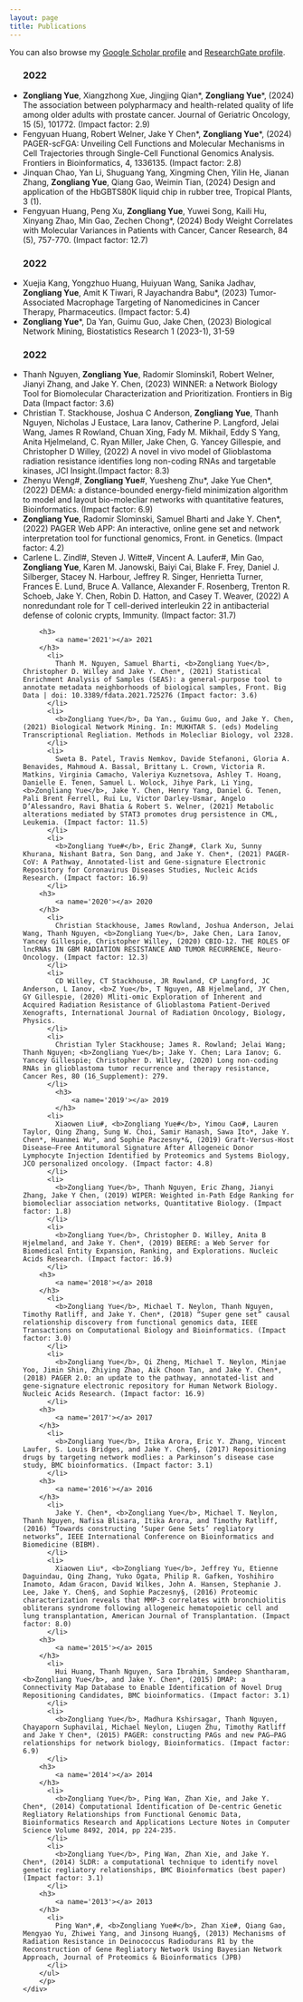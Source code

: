 ```yaml
---
layout: page
title: Publications
---
```


You can also browse my <a href="https://scholar.google.com/citations?hl=en&user=f-qKP9UAAAAJ&view_op=list_works&sortby=pubdate" target="_blank">Google Scholar profile</a>
and <a href="https://www.researchgate.net/profile/Zongliang-Yue/research" target="_blank">ResearchGate profile</a>.
<br />



<div class="media">
    <div class="media-body">
		<p class="media-heading">
		<ul class = 'd'>
		<h3>
			<a name='2024'></a> 2022
		</h3>
		  <li>
			<b>Zongliang Yue</b>, Xiangzhong Xue, Jingjing Qian*, <b>Zongliang Yue</b>*, (2024) The association between polypharmacy and health-related quality of life among older adults with prostate cancer. Journal of Geriatric Oncology, 15 (5), 101772. (Impact factor: 2.9)
          </li>	
		  <li>
			Fengyuan Huang, Robert Welner, Jake Y Chen*, <b>Zongliang Yue</b>*, (2024) PAGER-scFGA: Unveiling Cell Functions and Molecular Mechanisms in Cell Trajectories through Single-Cell Functional Genomics Analysis. Frontiers in Bioinformatics, 4, 1336135. (Impact factor: 2.8)
          </li>			
		  <li>
			Jinquan Chao, Yan Li, Shuguang Yang, Xingming Chen, Yilin He, Jianan Zhang, <b>Zongliang Yue</b>, Qiang Gao, Weimin Tian, (2024) Design and application of the HbGBTS80K liquid chip in rubber tree, Tropical Plants, 3 (1).
          </li>		
		  <li>
			Fengyuan Huang, Peng Xu, <b>Zongliang Yue</b>, Yuwei Song, Kaili Hu, Xinyang Zhao, Min Gao, Zechen Chong*, (2024) Body Weight Correlates with Molecular Variances in Patients with Cancer, Cancer Research, 84 (5), 757-770. (Impact factor: 12.7)
          </li>
		<h3>
			<a name='2023'></a> 2022
		</h3>		  
		  <li>
			Xuejia Kang, Yongzhuo Huang, Huiyuan Wang, Sanika Jadhav, <b>Zongliang Yue</b>, Amit K Tiwari, R Jayachandra Babu*, (2023) Tumor-Associated Macrophage Targeting of Nanomedicines in Cancer Therapy, Pharmaceutics. (Impact factor: 5.4)
          </li>		  
		  <li>
			<b>Zongliang Yue</b>*, Da Yan, Guimu Guo, Jake Chen, (2023) Biological Network Mining, Biostatistics Research 1 (2023-1), 31-59
          </li>
		<h3>
			<a name='2022'></a> 2022
		</h3>
		  <li>
			Thanh Nguyen, <b>Zongliang Yue</b>, Radomir Slominski1, Robert Welner, Jianyi Zhang, and Jake Y. Chen, (2023) WINNER: a Network Biology Tool for Biomolecular Characterization and Prioritization. Frontiers in Big Data (Impact factor: 3.6)
          </li>			
		  <li>
			Christian T. Stackhouse, Joshua C Anderson, <b>Zongliang Yue</b>, Thanh Nguyen, Nicholas J Eustace, Lara Ianov, Catherine P. Langford, Jelai Wang, James R Rowland, Chuan Xing, Fady M. Mikhail, Eddy S Yang, Anita Hjelmeland, C. Ryan Miller, Jake Chen, G. Yancey Gillespie, and Christopher D Willey, (2022) A novel in vivo model of Glioblastoma radiation resistance identifies long non-coding RNAs and targetable kinases, JCI Insight.(Impact factor: 8.3)
          </li>		
		  <li>
			Zhenyu Weng#, <b>Zongliang Yue</b>#, Yuesheng Zhu*, Jake Yue Chen*, (2022) DEMA: a distance-bounded energy-field minimization algorithm to model and layout bio-molecliar networks with quantitative features, Bioinformatics. (Impact factor: 6.9)
          </li>
		  <li>
			<b>Zongliang Yue</b>, Radomir Slominski, Samuel Bharti and Jake Y. Chen*, (2022) PAGER Web APP: An interactive, online gene set and network interpretation tool for functional genomics, Front. in Genetics. (Impact factor: 4.2)
          </li>		  
		  <li>
			Carlene L. Zindl#, Steven J. Witte#, Vincent A. Laufer#, Min Gao, <b>Zongliang Yue</b>, Karen M. Janowski, Baiyi Cai, Blake F. Frey, Daniel J. Silberger, Stacey N. Harbour, Jeffrey R. Singer, Henrietta Turner, Frances E. Lund, Bruce A. Vallance, Alexander F. Rosenberg, Trenton R. Schoeb, Jake Y. Chen, Robin D. Hatton, and Casey T. Weaver, (2022) A nonredundant role for T cell-derived interleukin 22 in antibacterial defense of colonic crypts, Immunity. (Impact factor: 31.7)
          </li>			
		
		<h3>
			<a name='2021'></a> 2021
		</h3>
		  <li>
			Thanh M. Nguyen, Samuel Bharti, <b>Zongliang Yue</b>, Christopher D. Willey and Jake Y. Chen*, (2021) Statistical Enrichment Analysis of Samples (SEAS): a general-purpose tool to annotate metadata neighborhoods of biological samples, Front. Big Data | doi: 10.3389/fdata.2021.725276 (Impact factor: 3.6)
          </li>
		  <li>
			<b>Zongliang Yue</b>, Da Yan., Guimu Guo, and Jake Y. Chen, (2021) Biological Network Mining. In: MUKHTAR S. (eds) Modeling Transcriptional Regliation. Methods in Molecliar Biology, vol 2328.
          </li>		  
		  <li>
			Sweta B. Patel, Travis Nemkov, Davide Stefanoni, Gloria A. Benavides, Mahmoud A. Bassal, Brittany L. Crown, Victoria R. Matkins, Virginia Camacho, Valeriya Kuznetsova, Ashley T. Hoang, Danielle E. Tenen, Samuel L. Wolock, Jihye Park, Li Ying, <b>Zongliang Yue</b>, Jake Y. Chen, Henry Yang, Daniel G. Tenen, Pali Brent Ferrell, Rui Lu, Victor Darley-Usmar, Angelo D’Alessandro, Ravi Bhatia & Robert S. Welner, (2021) Metabolic alterations mediated by STAT3 promotes drug persistence in CML, Leukemia. (Impact factor: 11.5)
          </li>
		  <li>
			<b>Zongliang Yue#</b>, Eric Zhang#, Clark Xu, Sunny Khurana, Nishant Batra, Son Dang, and Jake Y. Chen*, (2021) PAGER-CoV: A Pathway, Annotated-list and Gene-signature Electronic Repository for Coronavirus Diseases Studies, Nucleic Acids Research. (Impact factor: 16.9)
          </li>
		<h3>
			<a name='2020'></a> 2020
		</h3>		  
		  <li>
			Christian Stackhouse, James Rowland, Joshua Anderson, Jelai Wang, Thanh Nguyen, <b>Zongliang Yue</b>, Jake Chen, Lara Ianov, Yancey Gillespie, Christopher Willey, (2020) CBIO-12. THE ROLES OF lncRNAs IN GBM RADIATION RESISTANCE AND TUMOR RECURRENCE, Neuro-Oncology. (Impact factor: 12.3)
          </li>
		  <li>
			CD Willey, CT Stackhouse, JR Rowland, CP Langford, JC Anderson, L Ianov, <b>Z Yue</b>, T Nguyen, AB Hjelmeland, JY Chen, GY Gillespie, (2020) Mliti-omic Exploration of Inherent and Acquired Radiation Resistance of Glioblastoma Patient-Derived Xenografts, International Journal of Radiation Oncology, Biology, Physics.
          </li>		  
		  <li>
			Christian Tyler Stackhouse; James R. Rowland; Jelai Wang; Thanh Nguyen; <b>Zongliang Yue</b>; Jake Y. Chen; Lara Ianov; G. Yancey Gillespie; Christopher D. Willey, (2020) Long non-coding RNAs in glioblastoma tumor recurrence and therapy resistance, Cancer Res, 80 (16_Supplement): 279.
          </li> 
			<h3>
				<a name='2019'></a> 2019
			</h3>		
		  <li>
			Xiaowen Liu#, <b>Zongliang Yue#</b>, Yimou Cao#, Lauren Taylor, Qing Zhang, Sung W. Choi, Samir Hanash, Sawa Ito*, Jake Y. Chen*, Huanmei Wu*, and Sophie Paczesny*&, (2019) Graft-Versus-Host Disease–Free Antitumoral Signature After Allogeneic Donor Lymphocyte Injection Identified by Proteomics and Systems Biology, JCO personalized oncology. (Impact factor: 4.8)
          </li>
		  <li>
			<b>Zongliang Yue</b>, Thanh Nguyen, Eric Zhang, Jianyi Zhang, Jake Y Chen, (2019) WIPER: Weighted in-Path Edge Ranking for biomolecliar association networks, Quantitative Biology. (Impact factor: 1.8)
          </li>		  
		  <li>
			<b>Zongliang Yue</b>, Christopher D. Willey, Anita B Hjelmeland, and Jake Y. Chen*, (2019) BEERE: a Web Server for Biomedical Entity Expansion, Ranking, and Explorations. Nucleic Acids Research. (Impact factor: 16.9)
          </li>
		<h3>
			<a name='2018'></a> 2018
		</h3>		  
		  <li>
			<b>Zongliang Yue</b>, Michael T. Neylon, Thanh Nguyen, Timothy Ratliff, and Jake Y. Chen*, (2018) “Super gene set” causal relationship discovery from functional genomics data, IEEE Transactions on Computational Biology and Bioinformatics. (Impact factor: 3.0)
          </li> 
		  <li>
			<b>Zongliang Yue</b>, Qi Zheng, Michael T. Neylon, Minjae Yoo, Jimin Shin, Zhiying Zhao, Aik Choon Tan, and Jake Y. Chen*, (2018) PAGER 2.0: an update to the pathway, annotated-list and gene-signature electronic repository for Human Network Biology. Nucleic Acids Research. (Impact factor: 16.9)
          </li>
		<h3>
			<a name='2017'></a> 2017
		</h3>
		  <li>
			<b>Zongliang Yue</b>, Itika Arora, Eric Y. Zhang, Vincent Laufer, S. Louis Bridges, and Jake Y. Chen§, (2017) Repositioning drugs by targeting network modlies: a Parkinson’s disease case study, BMC bioinformatics. (Impact factor: 3.1)
          </li>
		<h3>
			<a name='2016'></a> 2016
		</h3>
		  <li>
			Jake Y. Chen*, <b>Zongliang Yue</b>, Michael T. Neylon, Thanh Nguyen, Nafisa Blisara, Itika Arora, and Timothy Ratliff, (2016) “Towards constructing ‘Super Gene Sets’ regliatory networks”, IEEE International Conference on Bioinformatics and Biomedicine (BIBM).
          </li> 	  
		  <li>
			Xiaowen Liu*, <b>Zongliang Yue</b>, Jeffrey Yu, Etienne Daguindau, Qing Zhang, Yuko Ogata, Philip R. Gafken, Yoshihiro Inamoto, Adam Gracon, David Wilkes, John A. Hansen, Stephanie J. Lee, Jake Y. Chen§, and Sophie Paczesny§, (2016) Proteomic characterization reveals that MMP-3 correlates with bronchiolitis obliterans syndrome following allogeneic hematopoietic cell and lung transplantation, American Journal of Transplantation. (Impact factor: 8.0)
          </li>
		<h3>
			<a name='2015'></a> 2015
		</h3>
		  <li>
			Hui Huang, Thanh Nguyen, Sara Ibrahim, Sandeep Shantharam, <b>Zongliang Yue</b>, and Jake Y. Chen*, (2015) DMAP: a Connectivity Map Database to Enable Identification of Novel Drug Repositioning Candidates, BMC bioinformatics. (Impact factor: 3.1)
          </li> 	  
		  <li>
			<b>Zongliang Yue</b>, Madhura Kshirsagar, Thanh Nguyen, Chayaporn Suphavilai, Michael Neylon, Liugen Zhu, Timothy Ratliff and Jake Y Chen*, (2015) PAGER: constructing PAGs and new PAG–PAG relationships for network biology, Bioinformatics. (Impact factor: 6.9)
          </li>
		<h3>
			<a name='2014'></a> 2014
		</h3>
		  <li>
			<b>Zongliang Yue</b>, Ping Wan, Zhan Xie, and Jake Y. Chen*, (2014) Computational Identification of De-centric Genetic Regliatory Relationships from Functional Genomic Data, Bioinformatics Research and Applications Lecture Notes in Computer Science Volume 8492, 2014, pp 224-235.
          </li> 	  
		  <li>
			<b>Zongliang Yue</b>, Ping Wan, Zhan Xie, and Jake Y. Chen*, (2014) SLDR: a computational technique to identify novel genetic regliatory relationships, BMC Bioinformatics (best paper) (Impact factor: 3.1)
          </li>
		<h3>
			<a name='2013'></a> 2013
		</h3>
		  <li>
			Ping Wan*,#, <b>Zongliang Yue#</b>, Zhan Xie#, Qiang Gao, Mengyao Yu, Zhiwei Yang, and Jinsong Huang§, (2013) Mechanisms of Radiation Resistance in Deinococcus Radiodurans R1 by the Reconstruction of Gene Regliatory Network Using Bayesian Network Approach, Journal of Proteomics & Bioinformatics (JPB)
          </li> 		
		</ul>
		</p>
    </div>
</div>